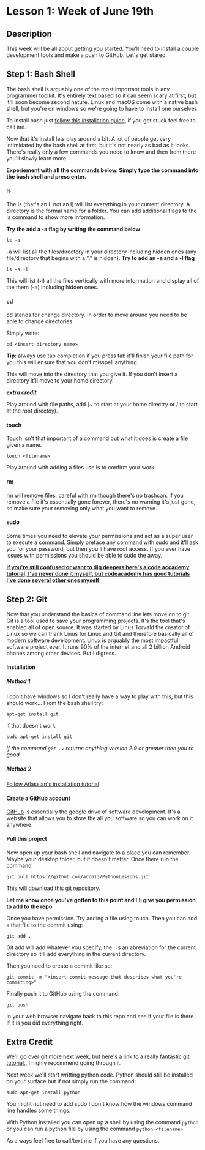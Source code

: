 # Lesson 1: Week of June 19th

## Description
This week will be all about getting you started. You'll need to install a couple
development tools and make a push to GitHub. Let's get stared.

## Step 1: Bash Shell
The bash shell is arguably one of the most important tools in any programmer
toolkit. It's entirely text based so it can seem scary at first, but it'll soon
become second nature. Linux and macOS come with a native bash shell, but you're
on windows so we're going to have to install one ourselves.

To install bash just [ follow this installation guide](https://msdn.microsoft.com/en-us/commandline/wsl/install_guide), if you get stuck feel free
to call me.

Now that it's install lets play around a bit. A lot of people get very intimidated
by the bash shell at first, but it's not nearly as bad as it looks. There's really
only a few commands you need to know and then from there you'll slowly learn more.

__Experiement with all the commands below. Simply type the command into the bash
shell and press enter.__

#### ls
The ls (that's an L not an I) will list everything in your current directory. A
directory is the formal name for a folder. You can add additional flags to the ls
command to show more information.

__Try the add a -a flag by writing the command below__
```
ls -a
```

-a will list all the files/directory in your directory including hidden ones
(any file/directory that begins with a "." is hidden).
__Try to add an -a and a -l flag__
```
ls -a -l
```

This will list (-l) all the files vertically with more information and display
all of the them (-a) including hidden ones.

#### cd
cd stands for change directory. In order to move around you need to be able to
change directories.

Simply write:
```
cd <insert directory name>
```

__Tip__: always use tab completion if you press tab it'll finish your file path
for you this will ensure that you don't misspell anything.

This will move into the directory that you give it. If you don't insert a
directory it'll move to your home directory.

___extra credit___

Play around with file paths, add (~ to start at your home directry or / to start
at the root directoy).

#### touch
Touch isn't that important of a command but what it does is create a file given
a name.

```
touch <filename>
```

Play around with adding a files use ls to confirm your work.

#### rm
rm will remove files, careful with rm though there's no trashcan. If you remove
a file it's essentially gone forever, there's no warning it's just gone, so make
sure your removing only what you want to remove.

#### sudo
Some times you need to elevate your permissions  and act as a super user to
execute a command. Simply preface any command with sudo and it'll ask you for
your password, but then you'll have root access. If you ever have issues with
permissions you should be able to sudo the away.


[__If you're still confused or want to dig deepers here's a code accademy
tutorial, I've never done it myself, but codeacademy has good tutorials I've
done several other ones myself__](https://www.codecademy.com/learn/learn-the-command-line)


## Step 2: Git

Now that you understand the basics of command line lets move on to git. Git is
a tool used to save your programming projects. It's the tool that's enabled all
of open source. It was started by Linus Torvald the creator of Linux so we can
thank Linus for Linux and Git and therefore basically all of modern software
development. Linux is arguably the most impactful software project ever. It runs
90% of the internet and all 2 billion Android phones among other devices. But I
digress.

#### Installation

##### Method 1
I don't have windows so I don't really have a way to play with this, but this
should work... From the bash shell try:

```
apt-get install git
```
if that doesn't work
```
sudo apt-get install git
```

_If the command `git -v` returns anything version 2.9 or greater then you're good_

##### Method 2
[Follow Atlassian's installation tutorial](https://www.atlassian.com/git/tutorials/install-git#windows)

#### Create a GitHub account
[GitHub](https://github.com/) is essentially the google drive of software development.
It's a website that allows you to store the all you software so you can work on it
anywhere.

#### Pull this project
Now open up your bash shell and navigate to a place you can remember. Maybe
your desktop folder, but it doesn't matter. Once there run the command

```
git pull https://github.com/adc613/PythonLessons.git
```

This will download this git repository.

__Let me know once you've gotten to this point and I'll give you permission to
add to the repo__

Once you have permission. Try adding a file using touch. Then you can add a
that file to the commit using:
```
git add .
```

Git add will add whatever you specify, the . is an abreviation for the current
directory so it'll add everything in the current directory.

Then you need to create a commit like so:
```
git commit -m "<insert commit message that describes what you're commiting>"
```

Finally push it to GitHub using the command:
```
git push
```

In your web browser navigate back to this repo and see if your file is there. If
it is you did everything right.


## Extra Credit

[We'll go over git more next week, but here's a link to a really fantastic git
tutorial.](http://learngitbranching.js.org/). I highly recommend going through it.

Next week we'll start writting python code. Python should still be installed on
your surface but if not simply run the command:
```
sudo apt-get install python
```
You might not need to add sudo I don't know how the windows command line handles
some things.

With Python installed you can open up a shell by using the command `python`
or you can run a python file by using the command `python <filename>`


As always feel free to call/text me if you have any questions.

